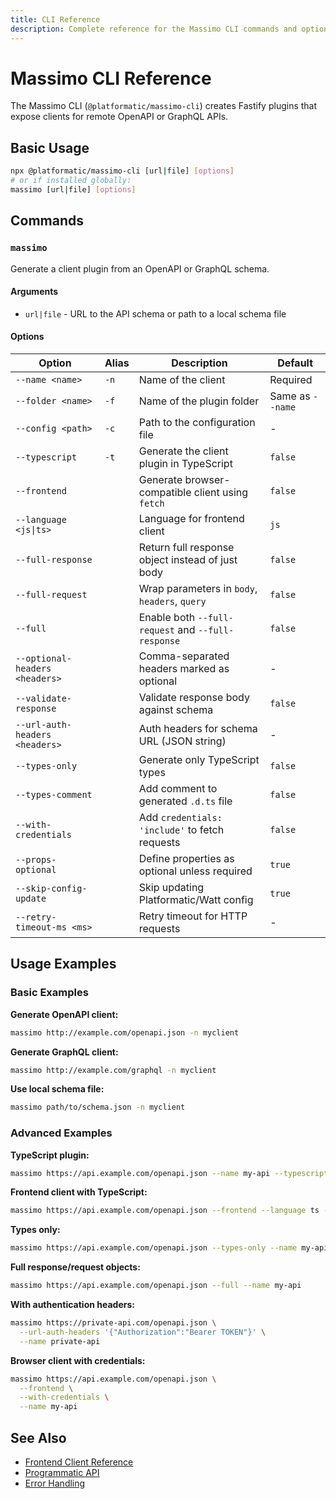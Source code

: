 ```yaml
---
title: CLI Reference
description: Complete reference for the Massimo CLI commands and options
---
```


# Massimo CLI Reference

The Massimo CLI (`@platformatic/massimo-cli`) creates Fastify plugins that expose clients for remote OpenAPI or GraphQL APIs.

## Basic Usage

```bash
npx @platformatic/massimo-cli [url|file] [options]
# or if installed globally:
massimo [url|file] [options]
```

## Commands

### `massimo`

Generate a client plugin from an OpenAPI or GraphQL schema.

#### Arguments

- `url|file` - URL to the API schema or path to a local schema file

#### Options

| Option | Alias | Description | Default |
|--------|-------|-------------|---------|
| `--name <name>` | `-n` | Name of the client | Required |
| `--folder <name>` | `-f` | Name of the plugin folder | Same as `--name` |
| `--config <path>` | `-c` | Path to the configuration file | - |
| `--typescript` | `-t` | Generate the client plugin in TypeScript | `false` |
| `--frontend` | | Generate browser-compatible client using `fetch` | `false` |
| `--language <js\|ts>` | | Language for frontend client | `js` |
| `--full-response` | | Return full response object instead of just body | `false` |
| `--full-request` | | Wrap parameters in `body`, `headers`, `query` | `false` |
| `--full` | | Enable both `--full-request` and `--full-response` | `false` |
| `--optional-headers <headers>` | | Comma-separated headers marked as optional | - |
| `--validate-response` | | Validate response body against schema | `false` |
| `--url-auth-headers <headers>` | | Auth headers for schema URL (JSON string) | - |
| `--types-only` | | Generate only TypeScript types | `false` |
| `--types-comment` | | Add comment to generated `.d.ts` file | `false` |
| `--with-credentials` | | Add `credentials: 'include'` to fetch requests | `false` |
| `--props-optional` | | Define properties as optional unless required | `true` |
| `--skip-config-update` | | Skip updating Platformatic/Watt config | `true` |
| `--retry-timeout-ms <ms>` | | Retry timeout for HTTP requests | - |

## Usage Examples

### Basic Examples

**Generate OpenAPI client:**
```bash
massimo http://example.com/openapi.json -n myclient
```

**Generate GraphQL client:**
```bash
massimo http://example.com/graphql -n myclient
```

**Use local schema file:**
```bash
massimo path/to/schema.json -n myclient
```

### Advanced Examples

**TypeScript plugin:**
```bash
massimo https://api.example.com/openapi.json --name my-api --typescript
```

**Frontend client with TypeScript:**
```bash
massimo https://api.example.com/openapi.json --frontend --language ts --name my-api
```

**Types only:**
```bash
massimo https://api.example.com/openapi.json --types-only --name my-api
```

**Full response/request objects:**
```bash
massimo https://api.example.com/openapi.json --full --name my-api
```

**With authentication headers:**
```bash
massimo https://private-api.com/openapi.json \
  --url-auth-headers '{"Authorization":"Bearer TOKEN"}' \
  --name private-api
```

**Browser client with credentials:**
```bash
massimo https://api.example.com/openapi.json \
  --frontend \
  --with-credentials \
  --name my-api
```



## See Also

- [Frontend Client Reference](/reference/frontend)
- [Programmatic API](/reference/programmatic)
- [Error Handling](/reference/errors)